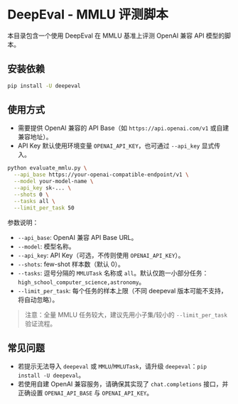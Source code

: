# DeepEval - MMLU 评测脚本

本目录包含一个使用 DeepEval 在 MMLU 基准上评测 OpenAI 兼容 API 模型的脚本。

## 安装依赖

```bash
pip install -U deepeval
```

## 使用方式

- 需要提供 OpenAI 兼容的 API Base（如 `https://api.openai.com/v1` 或自建兼容地址）。
- API Key 默认使用环境变量 `OPENAI_API_KEY`，也可通过 `--api_key` 显式传入。

```bash
python evaluate_mmlu.py \
  --api_base https://your-openai-compatible-endpoint/v1 \
  --model your-model-name \
  --api_key sk-... \
  --shots 0 \
  --tasks all \
  --limit_per_task 50
```

参数说明：
- `--api_base`: OpenAI 兼容 API Base URL。
- `--model`: 模型名称。
- `--api_key`: API Key（可选，不传则使用 `OPENAI_API_KEY`）。
- `--shots`: few-shot 样本数（默认 0）。
- `--tasks`: 逗号分隔的 `MMLUTask` 名称或 `all`。默认仅跑一小部分任务：`high_school_computer_science,astronomy`。
- `--limit_per_task`: 每个任务的样本上限（不同 deepeval 版本可能不支持，将自动忽略）。

> 注意：全量 MMLU 任务较大，建议先用小子集/较小的 `--limit_per_task` 验证流程。

## 常见问题
- 若提示无法导入 `deepeval` 或 `MMLU`/`MMLUTask`，请升级 `deepeval`：`pip install -U deepeval`。
- 若使用自建 OpenAI 兼容服务，请确保其实现了 `chat.completions` 接口，并正确设置 `OPENAI_API_BASE` 与 `OPENAI_API_KEY`。
